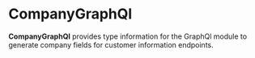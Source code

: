 # CompanyGraphQl

**CompanyGraphQl** provides type information for the GraphQl module
to generate company fields for customer information endpoints.

